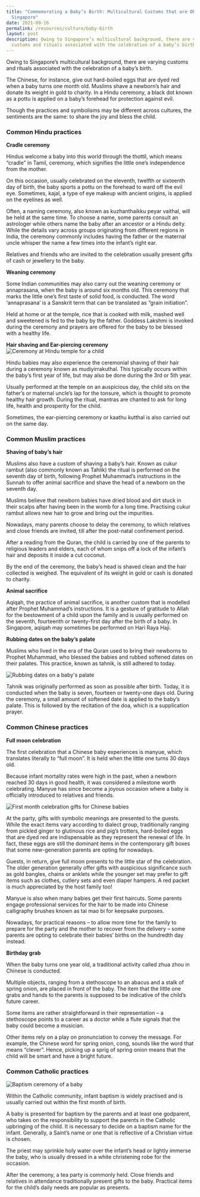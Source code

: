```yaml
---
title: "Commemorating a Baby’s Birth: Multicultural Customs that are Observed in
  Singapore"
date: 2021-09-16
permalink: /resources/culture/baby-birth
layout: post
description: Owing to Singapore’s multicultural background, there are varying
  customs and rituals associated with the celebration of a baby’s birth.
---
```


Owing to Singapore’s multicultural background, there are varying customs and rituals associated with the celebration of a baby’s birth.
 
The Chinese, for instance, give out hard-boiled eggs that are dyed red when a baby turns one month old. Muslims shave a newborn’s hair and donate its weight in gold to charity. In a Hindu ceremony, a black dot known as a pottu is applied on a baby’s forehead for protection against evil.
 
Though the practices and symbolisms may be different across cultures, the sentiments are the same: to share the joy and bless the child.
 
### Common Hindu practices 
 
**Cradle ceremony**
 
Hindus welcome a baby into this world through the thottil, which means “cradle” in Tamil, ceremony, which signifies the little one’s independence from the mother.
 
On this occasion, usually celebrated on the eleventh, twelfth or sixteenth day of birth, the baby sports a pottu on the forehead to ward off the evil eye. Sometimes, kajal, a type of eye makeup with ancient origins, is applied on the eyelines as well.
 
Often, a naming ceremony, also known as kuzhanthaikku peyar vaithal, will be held at the same time. To choose a name, some parents consult an astrologer while others name the baby after an ancestor or a Hindu deity. While the details vary across groups originating from different regions in India, the ceremony commonly includes having the father or the maternal uncle whisper the name a few times into the infant’s right ear.
 
Relatives and friends who are invited to the celebration usually present gifts of cash or jewellery to the baby.
 
**Weaning ceremony**
 
Some Indian communities may also carry out the weaning ceremony or annaprasana, when the baby is around six months old. This ceremony that marks the little one’s first taste of solid food, is conducted. The word ‘annaprasana’ is a Sanskrit term that can be translated as “grain initiation”.
 
Held at home or at the temple, rice that is cooked with milk, mashed well and sweetened is fed to the baby by the father. Goddess Lakshmi is invoked during the ceremony and prayers are offered for the baby to be blessed with a healthy life.
 
**Hair shaving and Ear-piercing ceremony**
![Ceremony at Hindu temple for a child](/images/culture/ceremony-for-child-at-temple.jpg) 

Hindu babies may also experience the ceremonial shaving of their hair during a ceremony known as mudiyirrakuthal. This typically occurs within the baby’s first year of life, but may also be done during the 3rd or 5th year.
 
Usually performed at the temple on an auspicious day, the child sits on the father’s or maternal uncle’s lap for the tonsure, which is thought to promote healthy hair growth. During the ritual, mantras are chanted to ask for long life, health and prosperity for the child.
 
Sometimes, the ear-piercing ceremony or kaathu kutthal is also carried out on the same day.
 
### Common Muslim practices
 
**Shaving of baby’s hair**
 
Muslims also have a custom of shaving a baby’s hair. Known as cukur rambut (also commonly known as Tahlik) the ritual is performed on the seventh day of birth, following Prophet Muhammad’s instructions in the Sunnah to offer animal sacrifice and shave the head of a newborn on the seventh day.
 
Muslims believe that newborn babies have dried blood and dirt stuck in their scalps after having been in the womb for a long time. Practising cukur rambut allows new hair to grow and bring out the impurities.
 
Nowadays, many parents choose to delay the ceremony, to which relatives and close friends are invited, till after the post-natal confinement period.
 
After a reading from the Quran, the child is carried by one of the parents to religious leaders and elders, each of whom snips off a lock of the infant’s hair and deposits it inside a cut coconut.
 
By the end of the ceremony, the baby’s head is shaved clean and the hair collected is weighed. The equivalent of its weight in gold or cash is donated to charity.
 
**Animal sacrifice** 
 
Aqiqah, the practice of animal sacrifice, is another custom that is modelled after Prophet Muhammad’s instructions. It is a gesture of gratitude to Allah for the bestowment of a child upon the family and is usually performed on the seventh, fourteenth or twenty-first day after the birth of a baby. In Singapore, aqiqah may sometimes be performed on Hari Raya Haji.
 
**Rubbing dates on the baby’s palate**
 
Muslims who lived in the era of the Quran used to bring their newborns to Prophet Muhammad, who blessed the babies and rubbed softened dates on their palates. This practice, known as tahnik, is still adhered to today.

![Rubbing dates on a baby's palate](/images/culture/rubbing-dates-on-baby-palate.jpg)
 
Tahnik was originally performed as soon as possible after birth. Today, it is conducted when the baby is seven, fourteen or twenty-one days old. During the ceremony, a small amount of softened date is applied to the baby’s palate. This is followed by the recitation of the doa, which is a supplication prayer.  
 
### Common Chinese practices
 
**Full moon celebration**
 
The first celebration that a Chinese baby experiences is manyue, which translates literally to “full moon”. It is held when the little one turns 30 days old.
 
Because infant mortality rates were high in the past, when a newborn reached 30 days in good health, it was considered a milestone worth celebrating. Manyue has since become a joyous occasion where a baby is officially introduced to relatives and friends.

![First month celebration gifts for Chinese babies](/images/culture/first-month-celebration.jpg)

At the party, gifts with symbolic meanings are presented to the guests. While the exact items vary according to dialect group, traditionally ranging from pickled ginger to glutinous rice and pig’s trotters, hard-boiled eggs that are dyed red are indispensable as they represent the renewal of life. In fact, these eggs are still the dominant items in the contemporary gift boxes that some new-generation parents are opting for nowadays.
 
Guests, in return, give full moon presents to the little star of the celebration. The older generation generally offer gifts with auspicious significance such as gold bangles, chains or anklets while the younger set may prefer to gift items such as clothes, cutlery sets and even diaper hampers. A red packet is much appreciated by the host family too!
 
Manyue is also when many babies get their first haircuts. Some parents engage professional services for the hair to be made into Chinese calligraphy brushes known as tai mao bi for keepsake purposes.
 
Nowadays, for practical reasons – to allow more time for the family to prepare for the party and the mother to recover from the delivery – some parents are opting to celebrate their babies’ births on the hundredth day instead.
 
**Birthday grab**
 
When the baby turns one year old, a traditional activity called zhua zhou in Chinese is conducted.
 
Multiple objects, ranging from a stethoscope to an abacus and a stalk of spring onion, are placed in front of the baby. The item that the little one grabs and hands to the parents is supposed to be indicative of the child’s future career.
 
Some items are rather straightforward in their representation – a stethoscope points to a career as a doctor while a flute signals that the baby could become a musician.
 
Other items rely on a play on pronunciation to convey the message. For example, the Chinese word for spring onion, cong, sounds like the word that means “clever”. Hence, picking up a sprig of spring onion means that the child will be smart and have a bright future.
 
### Common Catholic practices
 
![Baptism ceremony of a baby](/images/culture/baptism-baby.jpg)

Within the Catholic community, infant baptism is widely practised and is usually carried out within the first month of birth.
 
A baby is presented for baptism by the parents and at least one godparent, who takes on the responsibility to support the parents in the Catholic upbringing of the child. It is necessary to decide on a baptism name for the infant. Generally, a Saint’s name or one that is reflective of a Christian virtue is chosen.
 
The priest may sprinkle holy water over the infant’s head or lightly immerse the baby, who is usually dressed in a white christening robe for the occasion.
 
After the ceremony, a tea party is commonly held. Close friends and relatives in attendance traditionally present gifts to the baby. Practical items for the child’s daily needs are popular as presents.